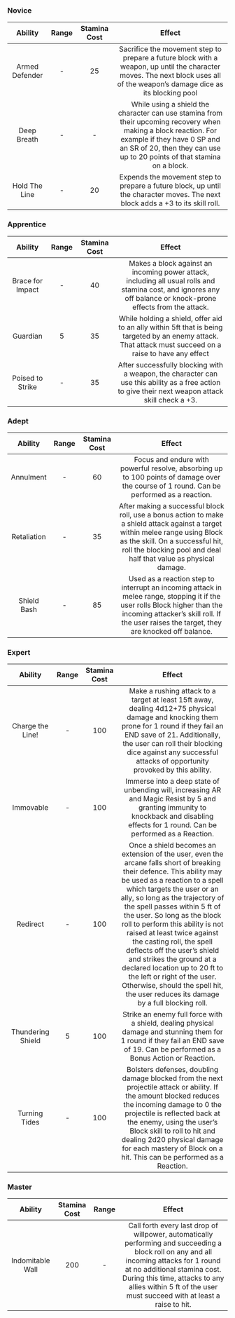 ### Novice
|    Ability     | Range | Stamina Cost |                                                                                                           Effect                                                                                                           |
| :------------: | :---: | :----------: | :------------------------------------------------------------------------------------------------------------------------------------------------------------------------------------------------------------------------: |
| Armed Defender |   -   |      25      |                        Sacrifice the movement step to prepare a future block with a weapon, up until the character moves. The next block uses all of the weapon’s damage dice as its blocking pool                         |
|  Deep Breath   |   -   |      -       | While using a shield the character can use stamina from their upcoming recovery when making a block reaction. For example if they have 0 SP and an SR of 20, then they can use up to 20 points of that stamina on a block. |
| Hold The Line  |   -   |      20      |                                               Expends the movement step to prepare a future block, up until the character moves. The next block adds a +3 to its skill roll.                                               |
### Apprentice
|     Ability      | Range | Stamina Cost |                                                                             Effect                                                                              |
| :--------------: | :---: | :----------: | :-------------------------------------------------------------------------------------------------------------------------------------------------------------: |
| Brace for Impact |   -   |      40      | Makes a block against an incoming power attack, including all usual rolls and stamina cost, and ignores any off balance or knock-prone effects from the attack. |
|     Guardian     |   5   |      35      |    While holding a shield, offer aid to an ally within 5ft that is being targeted by an enemy attack. That attack must succeed on a raise to have any effect    |
| Poised to Strike |   -   |      35      |        After successfully blocking with a weapon, the character can use this ability as a free action to give their next weapon attack skill check a +3.        |
### Adept
|   Ability   | Range | Stamina Cost |                                                                                                                 Effect                                                                                                                  |
| :---------: | :---: | :----------: | :-------------------------------------------------------------------------------------------------------------------------------------------------------------------------------------------------------------------------------------: |
|  Annulment  |   -   |      60      |                                                Focus and endure with powerful resolve, absorbing up to 100 points of damage over the course of 1 round. Can be performed as a reaction.                                                 |
| Retaliation |   -   |      35      | After making a successful block roll, use a bonus action to make a shield attack against a target within melee range using Block as the skill. On a successful hit, roll the blocking pool and deal half that value as physical damage. |
| Shield Bash |   -   |      85      |        Used as a reaction step to interrupt an incoming attack in melee range, stopping it if the user rolls Block higher than the incoming attacker’s skill roll. If the user raises the target, they are knocked off balance.         |
### Expert
|      Ability      | Range | Stamina Cost |                                                                                                                                                                                                                                                                                                 Effect                                                                                                                                                                                                                                                                                                 |
| :---------------: | :---: | :----------: | :----------------------------------------------------------------------------------------------------------------------------------------------------------------------------------------------------------------------------------------------------------------------------------------------------------------------------------------------------------------------------------------------------------------------------------------------------------------------------------------------------------------------------------------------------------------------------------------------------: |
| Charge the Line!  |   -   |     100      |                                                                                                                                                         Make a rushing attack to a target at least 15ft away, dealing 4d12+75 physical damage and knocking them prone for 1 round if they fail an END save of 21. Additionally, the user can roll their blocking dice against any successful attacks of opportunity provoked by this ability.                                                                                                                                                          |
|     Immovable     |   -   |     100      |                                                                                                                                                                                                         Immerse into a deep state of unbending will, increasing AR and Magic Resist by 5 and granting immunity to knockback and disabling effects for 1 round. Can be performed as a Reaction.                                                                                                                                                                                                         |
|     Redirect      |   -   |     100      | Once a shield becomes an extension of the user, even the arcane falls short of breaking their defence. This ability may be used as a reaction to a spell which targets the user or an ally, so long as the trajectory of the spell passes within 5 ft of the user. So long as the block roll to perform this ability is not raised at least twice against the casting roll, the spell deflects off the user’s shield and strikes the ground at a declared location up to 20 ft to the left or right of the user. Otherwise, should the spell hit, the user reduces its damage by a full blocking roll. |
| Thundering Shield |   5   |     100      |                                                                                                                                                                                                            Strike an enemy full force with a shield, dealing physical damage and stunning them for 1 round if they fail an END save of 19. Can be performed as a Bonus Action or Reaction.                                                                                                                                                                                                             |
|   Turning Tides   |   -   |     100      |                                                                                                                           Bolsters defenses, doubling damage blocked from the next projectile attack or ability. If the amount blocked reduces the incoming damage to 0 the projectile is reflected back at the enemy, using the user’s Block skill to roll to hit and dealing 2d20 physical damage for each mastery of Block on a hit. This can be performed as a Reaction.                                                                                                                           |
### Master
|     Ability      | Stamina Cost | Range |                                                                                                                                       Effect                                                                                                                                        |
| :--------------: | :----------: | :---: | :---------------------------------------------------------------------------------------------------------------------------------------------------------------------------------------------------------------------------------------------------------------------------------: |
| Indomitable Wall |     200      |   -   | Call forth every last drop of willpower, automatically performing and succeeding a block roll on any and all incoming attacks for 1 round at no additional stamina cost. During this time, attacks to any allies within 5 ft of the user must succeed with at least a raise to hit. |